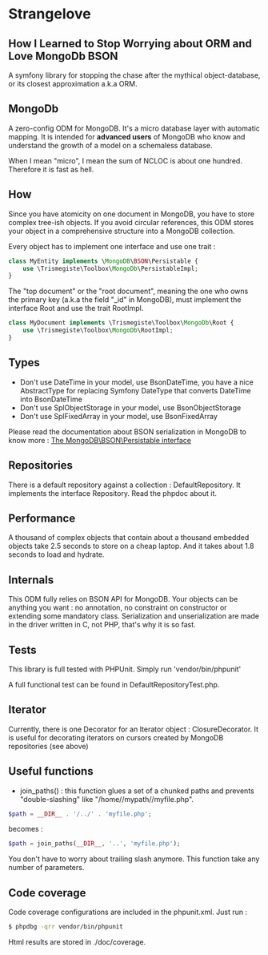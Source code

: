 # Strangelove

## How I Learned to Stop Worrying about ORM and Love MongoDb BSON

A symfony library for stopping the chase after the mythical object-database, or its closest approximation a.k.a ORM.

## MongoDb
A zero-config ODM for MongoDB. It's a micro database layer with automatic mapping.
It is intended for **advanced users** of MongoDB
who know and understand the growth of a model on a schemaless database.

When I mean "micro", I mean the sum of NCLOC is about one hundred. Therefore it is fast as hell.

## How
Since you have atomicity on one document in MongoDB, you have to store complex
tree-ish objects. If you avoid circular references, this ODM stores your object
in a comprehensive structure into a MongoDB collection.

Every object has to implement one interface and use one trait :

```php
class MyEntity implements \MongoDB\BSON\Persistable {
    use \Trismegiste\Toolbox\MongoDb\PersistableImpl;
}
```

The "top document" or the "root document", meaning the one who owns the primary key (a.k.a the field "_id" in MongoDB), must
implement the interface Root and use the trait RootImpl.

```php
class MyDocument implements \Trismegiste\Toolbox\MongoDb\Root {
    use \Trismegiste\Toolbox\MongoDb\RootImpl;
}
```

## Types
* Don't use DateTime in your model, use BsonDateTime, you have a nice AbstractType for replacing Symfony DateType
that converts DateTime into BsonDateTime
* Don't use SplObjectStorage in your model, use BsonObjectStorage
* Don't use SplFixedArray in your model, use BsonFixedArray

Please read the documentation about BSON serialization in MongoDB to know
more : [The MongoDB\BSON\Persistable interface](https://www.php.net/manual/en/class.mongodb-bson-persistable.php)

## Repositories
There is a default repository against a collection : DefaultRepository.
It implements the interface Repository. Read the phpdoc about it.

## Performance
A thousand of complex objects that contain about a thousand embedded objects take 2.5 seconds to store on a cheap laptop.
And it takes about 1.8 seconds to load and hydrate.

## Internals
This ODM fully relies on BSON API for MongoDB. Your objects can be anything you want : no annotation, 
no constraint on constructor or extending some mandatory class. 
Serialization and unserialization are made in the driver written in C, not PHP, that's why it is so fast.

## Tests
This library is full tested with PHPUnit. Simply run 'vendor/bin/phpunit'

A full functional test can be found in DefaultRepositoryTest.php.

## Iterator
Currently, there is one Decorator for an Iterator object : ClosureDecorator. It is useful for decorating iterators 
on cursors created by MongoDB repositories (see above)

## Useful functions

* join_paths() : this function glues a set of a chunked paths and prevents "double-slashing" like "/home//mypath//myfile.php".

```php
$path = __DIR__ . '/../' . 'myfile.php'; 
```

becomes :

```php
$path = join_paths(__DIR__, '..', 'myfile.php');
```

You don't have to worry about trailing slash anymore. This function take any number of parameters.

## Code coverage
Code coverage configurations are included in the phpunit.xml.
Just run :
```bash
$ phpdbg -qrr vendor/bin/phpunit
```

Html results are stored in ./doc/coverage.